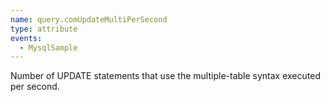 ```yaml
---
name: query.comUpdateMultiPerSecond
type: attribute
events:
  - MysqlSample
---
```


Number of UPDATE statements that use the multiple-table syntax executed per second.